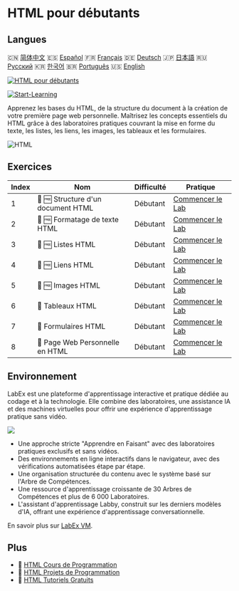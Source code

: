 # HTML pour débutants

## Langues

🇨🇳 [简体中文](README_zh.md) 🇪🇸 [Español](README_es.md) 🇫🇷 [Français](README_fr.md) 🇩🇪 [Deutsch](README_de.md) 🇯🇵 [日本語](README_ja.md) 🇷🇺 [Русский](README_ru.md) 🇰🇷 [한국어](README_ko.md) 🇧🇷 [Português](README_pt.md) 🇺🇸 [English](README.md) 

[![HTML pour débutants](https://cover-creator.labex.io/html-for-beginners.png?lang=fr)](https://labex.io/fr/courses/html-for-beginners)

[![Start-Learning](https://img.shields.io/badge/Start-Learning-whitesmoke?style=for-the-badge)](https://labex.io/fr/courses/html-for-beginners)

Apprenez les bases du HTML, de la structure du document à la création de votre première page web personnelle. Maîtrisez les concepts essentiels du HTML grâce à des laboratoires pratiques couvrant la mise en forme du texte, les listes, les liens, les images, les tableaux et les formulaires.

![HTML](https://img.shields.io/badge/HTML-whitesmoke?style=for-the-badge&logo=html)


## Exercices

|   Index | Nom                                | Difficulté   | Pratique                                                                                                         |
|---------|------------------------------------|--------------|------------------------------------------------------------------------------------------------------------------|
|       1 | 📖 🆓 Structure d'un document HTML | Débutant     | <a target='_blank' href='https://labex.io/fr/tutorials/html-html-document-structure-597898'>Commencer le Lab</a> |
|       2 | 📖 🆓 Formatage de texte HTML      | Débutant     | <a target='_blank' href='https://labex.io/fr/tutorials/html-html-text-formatting-597904'>Commencer le Lab</a>    |
|       3 | 📖 🆓 Listes HTML                  | Débutant     | <a target='_blank' href='https://labex.io/fr/tutorials/html-html-lists-597902'>Commencer le Lab</a>              |
|       4 | 📖 🆓 Liens HTML                   | Débutant     | <a target='_blank' href='https://labex.io/fr/tutorials/html-html-links-597901'>Commencer le Lab</a>              |
|       5 | 📖 🆓 Images HTML                  | Débutant     | <a target='_blank' href='https://labex.io/fr/tutorials/html-html-images-597900'>Commencer le Lab</a>             |
|       6 | 📖  Tableaux HTML                  | Débutant     | <a target='_blank' href='https://labex.io/fr/tutorials/html-html-tables-597903'>Commencer le Lab</a>             |
|       7 | 📖  Formulaires HTML               | Débutant     | <a target='_blank' href='https://labex.io/fr/tutorials/html-html-forms-597899'>Commencer le Lab</a>              |
|       8 | 📖  Page Web Personnelle en HTML   | Débutant     | <a target='_blank' href='https://labex.io/fr/tutorials/html-html-personal-webpage-597905'>Commencer le Lab</a>   |

## Environnement

LabEx est une plateforme d'apprentissage interactive et pratique dédiée au codage et à la technologie. Elle combine des laboratoires, une assistance IA et des machines virtuelles pour offrir une expérience d'apprentissage pratique sans vidéo.

![](https://tutorial-screenshot.getvm.io/images/vm-1725247253.png)

- Une approche stricte "Apprendre en Faisant" avec des laboratoires pratiques exclusifs et sans vidéos.
- Des environnements en ligne interactifs dans le navigateur, avec des vérifications automatisées étape par étape.
- Une organisation structurée du contenu avec le système basé sur l'Arbre de Compétences.
- Une ressource d'apprentissage croissante de 30 Arbres de Compétences et plus de 6 000 Laboratoires.
- L'assistant d'apprentissage Labby, construit sur les derniers modèles d'IA, offrant une expérience d'apprentissage conversationnelle.

En savoir plus sur [LabEx VM](https://support.labex.io/using-labex/virtual-machine).

## Plus

- 🔗 [HTML Cours de Programmation](https://github.com/labex-labs/awesome-programming-courses)
- 🔗 [HTML Projets de Programmation](https://github.com/labex-labs/awesome-programming-projects)
- 🔗 [HTML Tutoriels Gratuits](https://github.com/labex-labs/html-free-tutorials)

